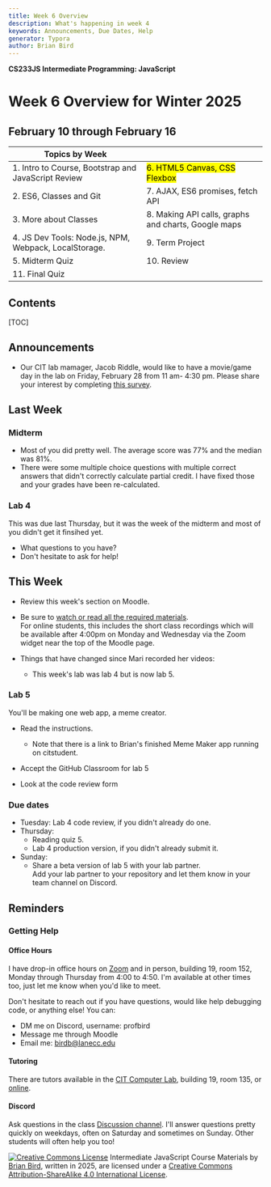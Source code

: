 ```yaml
---
title: Week 6 Overview
description: What's happening in week 4
keywords: Announcements, Due Dates, Help
generator: Typora
author: Brian Bird
---
```


**CS233JS Intermediate Programming: JavaScript**

<h1>Week 6 Overview for Winter 2025</h1>

<h2>February 10 through February 16</h2>



| Topics by Week                                        |                                                     |
| ----------------------------------------------------- | --------------------------------------------------- |
| 1. Intro to Course, Bootstrap and JavaScript Review   | <mark>6. HTML5 Canvas, CSS Flexbox</mark>           |
| 2. ES6, Classes and Git                               | 7. AJAX, ES6 promises, fetch API                    |
| 3. More about Classes                                 | 8. Making API calls, graphs and charts, Google maps |
| 4. JS Dev Tools: Node.js, NPM, Webpack, LocalStorage. | 9. Term Project                                     |
| 5. Midterm Quiz                                       | 10. Review                                          |
| 11. Final Quiz                                        |                                                     |

<h2>Contents</h2>

[TOC]

## Announcements

- Our CIT lab mamager, Jacob Riddle, would like to have a movie/game day in the lab on Friday, February 28 from 11 am- 4:30 pm. Please share your interest by completing [this survey](https://docs.google.com/forms/d/e/1FAIpQLSeHS7OqR-gNMZnzU8EVZFsU_8qwEzT8YcbBLJlREReCd_x47A/viewform).

## Last Week

### Midterm

- Most of you did pretty well. The average score was 77% and the median was 81%.
- There were some multiple choice questions with multiple correct answers that didn't correctly calculate partial credit. I have fixed those and your grades have been re-calculated.

### Lab 4

This was due last Thursday, but it was the week of the midterm and most of you didn't get it finsihed yet.

- What questions to you have?
- Don't hesitate to ask for help!

## This Week

- Review this week's section on Moodle. 
- Be sure to <u>watch or read all the required materials</u>.  
    For online students, this includes the short class recordings which will be available after 4:00pm on Monday and Wednesday via the Zoom widget near the top of the Moodle page.
- Things that have changed since Mari recorded her videos:

  - This week's lab was lab 4 but is now lab 5.

### Lab 5

You'll be making one web app, a meme creator.

- Read the instructions.
  - Note that there is a link to Brian's finished Meme Maker app running on citstudent.

- Accept the GitHub Classroom for lab 5
- Look at the code review form

### Due dates

- Tuesday: Lab 4 code review, if you didn't already do one.
- Thursday: 
  - Reading quiz 5.
  - Lab 4 production version, if you didn't already submit it.
- Sunday:
  - Share a beta version of lab 5 with your lab partner.  
    Add your lab partner to your repository and let them know in your team channel on Discord.

## Reminders

### Getting Help

#### Office Hours

I have drop-in office hours on [Zoom](https://lanecc.zoom.us/j/93494931394) and in person, building 19, room 152, Monday through Thursday from 4:00 to 4:50. I'm available at other times too, just let me know when you'd like to meet. 

Don't hesitate to reach out if you have questions, would like help debugging code, or anything else! You can:

- DM me on Discord, username: profbird
- Message me through Moodle
- Email me: [birdb@lanecc.edu](mailto:birdb@lanecc.edu)

#### Tutoring

There are tutors available in the [CIT Computer Lab](https://www.lanecc.edu/programs-academics/academic-departments/business-technology-and-trades/computer-information-technology/cit-computer-lab), building 19, room 135, or [online](https://www.lanecc.edu/get-support/academic-support/academic-and-tutoring-services).

#### Discord

Ask questions in the class [Discussion channel](https://discord.com/channels/1290812758249701396/1324897172981809273). I'll answer questions pretty quickly on weekdays, often on Saturday and sometimes on Sunday. Other students will often help you too!



[![Creative Commons License](https://i.creativecommons.org/l/by-sa/4.0/88x31.png)](http://creativecommons.org/licenses/by-sa/4.0/) Intermediate JavaScript Course Materials by [Brian Bird](https://profbird.dev), written in <time>2025</time>, are licensed under a [Creative Commons Attribution-ShareAlike 4.0 International License](http://creativecommons.org/licenses/by-sa/4.0/). 